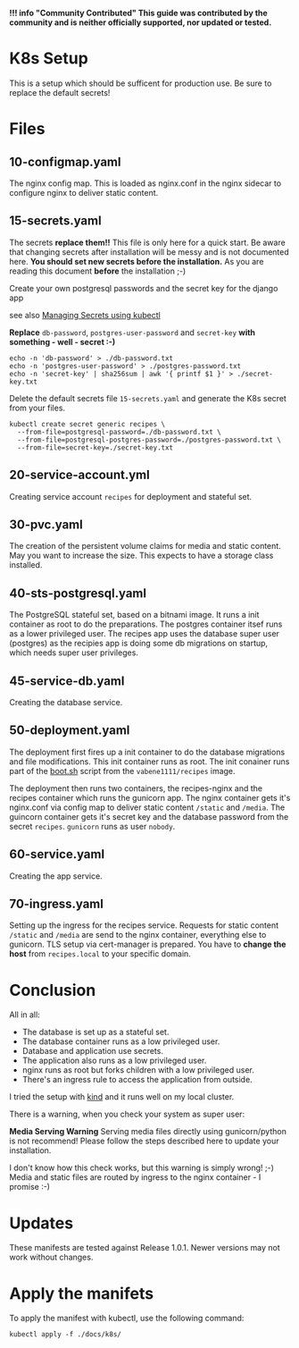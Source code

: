 **!!! info "Community Contributed" This guide was contributed by the community and is neither officially supported, nor updated or tested.**

# K8s Setup

This is a setup which should be sufficent for production use. Be sure to replace the default secrets!

# Files

## 10-configmap.yaml

The nginx config map. This is loaded as nginx.conf in the nginx sidecar to configure nginx to deliver static content.

## 15-secrets.yaml

The secrets **replace them!!** This file is only here for a quick start. Be aware that changing secrets after installation will be messy and is not documented here. **You should set new secrets before the installation.** As you are reading this document **before** the installation ;-)

Create your own postgresql passwords and the secret key for the django app

see also [Managing Secrets using kubectl](https://kubernetes.io/docs/tasks/configmap-secret/managing-secret-using-kubectl/)

**Replace** `db-password`, `postgres-user-password` and `secret-key` **with something - well - secret :-)**

~~~
echo -n 'db-password' > ./db-password.txt
echo -n 'postgres-user-password' > ./postgres-password.txt
echo -n 'secret-key' | sha256sum | awk '{ printf $1 }' > ./secret-key.txt
~~~

Delete the default secrets file `15-secrets.yaml` and generate the K8s secret from your files.

~~~
kubectl create secret generic recipes \
  --from-file=postgresql-password=./db-password.txt \
  --from-file=postgresql-postgres-password=./postgres-password.txt \
  --from-file=secret-key=./secret-key.txt
~~~

## 20-service-account.yml

Creating service account `recipes` for deployment and stateful set.

##  30-pvc.yaml

The creation of the persistent volume claims for media and static content. May you want to increase the size. This expects to have a storage class installed.

## 40-sts-postgresql.yaml

The PostgreSQL stateful set, based on a bitnami image. It runs a init container as root to do the preparations. The postgres container itsef runs as a lower privileged user. The recipes app uses the database super user (postgres) as the recipies app is doing some db migrations on startup, which needs super user privileges.

## 45-service-db.yaml

Creating the database service.

## 50-deployment.yaml

The deployment first fires up a init container to do the database migrations and file modifications. This init container runs as root. The init conainer runs part of the [boot.sh](https://github.com/TandoorRecipes/recipes/blob/develop/boot.sh) script from the `vabene1111/recipes` image. 

The deployment then runs two containers, the recipes-nginx and the recipes container which runs the gunicorn app. The nginx container gets it's nginx.conf via config map to deliver static content `/static` and `/media`. The guincorn container gets it's secret key and the database password from the secret `recipes`. `gunicorn` runs as user `nobody`.

## 60-service.yaml

Creating the app service.

## 70-ingress.yaml

Setting up the ingress for the recipes service. Requests for static content `/static` and `/media` are send to the nginx container, everything else to gunicorn. TLS setup via cert-manager is prepared. You have to **change the host** from `recipes.local` to your specific domain.

# Conclusion

All in all:

- The database is set up as a stateful set.
- The database container runs as a low privileged user.
- Database and application use secrets.
- The application also runs as a low privileged user.
- nginx runs as root but forks children with a low privileged user.
- There's an ingress rule to access the application from outside.

I tried the setup with [kind](https://kind.sigs.k8s.io/) and it runs well on my local cluster.

There is a warning, when you check your system as super user:

**Media Serving Warning**
Serving media files directly using gunicorn/python is not recommend! Please follow the steps described here to update your installation.

I don't know how this check works, but this warning is simply wrong! ;-) Media and static files are routed by ingress to the nginx container - I promise :-)

# Updates

These manifests are tested against Release 1.0.1. Newer versions may not work without changes.

# Apply the manifets

To apply the manifest with kubectl, use the following command:

~~~
kubectl apply -f ./docs/k8s/
~~~
